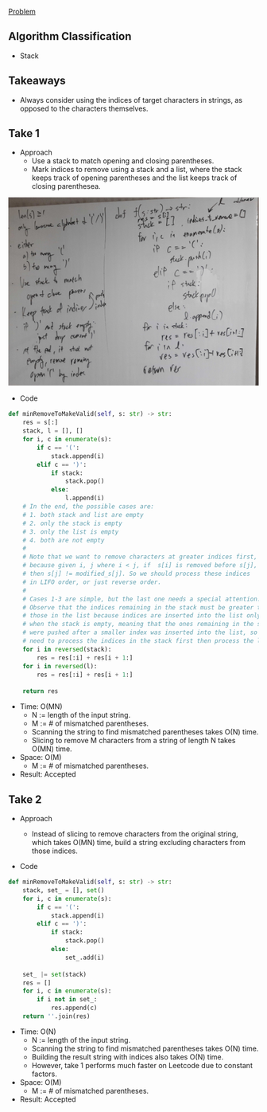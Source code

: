 [Problem](https://leetcode.com/problems/minimum-remove-to-make-valid-parentheses/)

## Algorithm Classification
- Stack

## Takeaways
- Always consider using the indices of target characters in strings, as opposed
  to the characters themselves.

## Take 1
- Approach
    - Use a stack to match opening and closing parentheses.
    - Mark indices to remove using a stack and a list, where the stack keeps
      track of opening parentheses and the list keeps track of closing
      parenthesea.

![](img-1.jpg)
- Code
```python
def minRemoveToMakeValid(self, s: str) -> str:
    res = s[:]
    stack, l = [], []
    for i, c in enumerate(s):
        if c == '(':
            stack.append(i)
        elif c == ')':
            if stack:
                stack.pop()
            else:
                l.append(i)
    # In the end, the possible cases are:
    # 1. both stack and list are empty
    # 2. only the stack is empty
    # 3. only the list is empty
    # 4. both are not empty
    #
    # Note that we want to remove characters at greater indices first,
    # because given i, j where i < j, if  s[i] is removed before s[j],
    # then s[j] != modified_s[j]. So we should process these indices
    # in LIFO order, or just reverse order.
    #
    # Cases 1-3 are simple, but the last one needs a special attention.
    # Observe that the indices remaining in the stack must be greater than
    # those in the list because indices are inserted into the list only
    # when the stack is empty, meaning that the ones remaining in the stack
    # were pushed after a smaller index was inserted into the list, so we
    # need to process the indices in the stack first then process the list.
    for i in reversed(stack):
        res = res[:i] + res[i + 1:]
    for i in reversed(l):
        res = res[:i] + res[i + 1:]

    return res
```
- Time: O(MN)
    - N := length of the input string.
    - M := # of mismatched parentheses.
    - Scanning the string to find mismatched parentheses takes O(N) time.
    - Slicing to remove M characters from a string of length N takes O(MN)
      time.
- Space: O(M)
    - M := # of mismatched parentheses.
- Result: Accepted

## Take 2
- Approach
    - Instead of slicing to remove characters from the original string, which
      takes O(MN) time, build a string excluding characters from those indices.

- Code
```python
def minRemoveToMakeValid(self, s: str) -> str:
    stack, set_ = [], set()
    for i, c in enumerate(s):
        if c == '(':
            stack.append(i)
        elif c == ')':
            if stack:
                stack.pop()
            else:
                set_.add(i)

    set_ |= set(stack)
    res = []
    for i, c in enumerate(s):
        if i not in set_:
            res.append(c)
    return ''.join(res)
```
- Time: O(N)
    - N := length of the input string.
    - Scanning the string to find mismatched parentheses takes O(N) time.
    - Building the result string with indices also takes O(N) time.
    - However, take 1 performs much faster on Leetcode due to constant factors.
- Space: O(M)
    - M := # of mismatched parentheses.
- Result: Accepted

